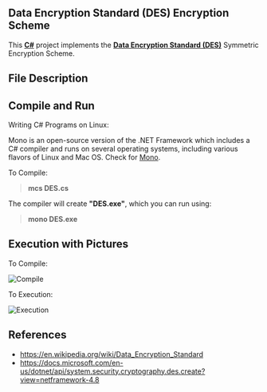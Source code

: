 ## Data Encryption Standard (DES) Encryption Scheme

This [**C#**](https://en.wikipedia.org/wiki/C_Sharp_(programming_language)) project implements the **[Data Encryption Standard (DES)](https://en.wikipedia.org/wiki/Data_Encryption_Standard)** Symmetric Encryption Scheme. 


## File Description




## Compile and Run
  
  Writing C# Programs on Linux:
  
  Mono is an open-source version of the .NET Framework which includes a C# compiler and runs on several operating systems, including various flavors of Linux and Mac OS. Check for [Mono](https://www.mono-project.com/download/stable/).
  
  To Compile:
  
  > **mcs DES.cs**
  
  The compiler will create **"DES.exe"**, which you can run using:
  
  > **mono DES.exe**
  
  
  ## Execution with Pictures
  
  To Compile:
  
  ![Compile](https://github.com/arupmondal-cs/DES-Encryption/blob/master/Picture/compile.png)
  
  To Execution:
  
  ![Execution](https://github.com/arupmondal-cs/DES-Encryption/blob/master/Picture/run.png)

## References

  * https://en.wikipedia.org/wiki/Data_Encryption_Standard
  * https://docs.microsoft.com/en-us/dotnet/api/system.security.cryptography.des.create?view=netframework-4.8
